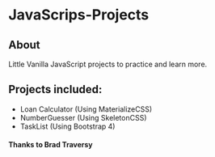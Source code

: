 # JavaScrips-Projects

## About
Little Vanilla JavaScript projects to practice and learn more.

## Projects included:
* Loan Calculator (Using MaterializeCSS)
* NumberGuesser (Using SkeletonCSS)
* TaskList (Using Bootstrap 4)


#### Thanks to Brad Traversy 
